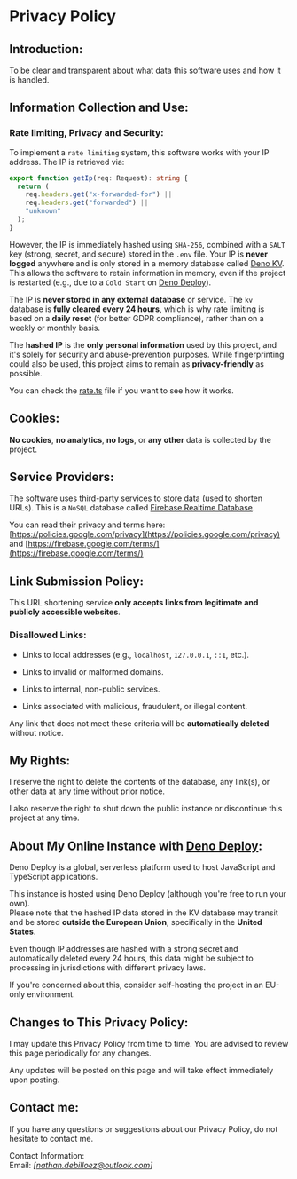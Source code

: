 # Privacy Policy  

## Introduction:  
To be clear and transparent about what data this software uses and how it is handled.

## Information Collection and Use: 
### Rate limiting, Privacy and Security:

To implement a `rate limiting` system, this software works with your IP address. The IP is retrieved via:

```ts
export function getIp(req: Request): string {
  return (
    req.headers.get("x-forwarded-for") ||
    req.headers.get("forwarded") ||
    "unknown"
  );
}
```

However, the IP is immediately hashed using `SHA-256`, combined with a `SALT` key (strong, secret, and secure) stored in the `.env` file. Your IP is **never logged** anywhere and is only stored in a memory database called [Deno KV](https://docs.deno.com/api/deno/~/Deno.Kv). This allows the software to retain information in memory, even if the project is restarted (e.g., due to a `Cold Start` on [Deno Deploy](https://deno.com/deploy)).

The IP is **never stored in any external database** or service. The `kv` database is **fully cleared every 24 hours**, which is why rate limiting is based on a **daily reset** (for better GDPR compliance), rather than on a weekly or monthly basis.

The **hashed IP** is the **only personal information** used by this project, and it's solely for security and abuse-prevention purposes. While fingerprinting could also be used, this project aims to remain as **privacy-friendly** as possible.

You can check the [rate.ts](utilities/rate.ts) file if you want to see how it works.

## Cookies: 
**No cookies**, **no analytics**, **no logs**, or **any other** data is collected by the project.

## Service Providers:  
The software uses third-party services to store data (used to shorten URLs). This is a `NoSQL` database called [Firebase Realtime Database](https://firebase.google.com/products/realtime-database).

You can read their privacy and terms here: [https://policies.google.com/privacy](https://policies.google.com/privacy) and [https://firebase.google.com/terms/](https://firebase.google.com/terms/)

## Link Submission Policy:

This URL shortening service **only accepts links from legitimate and publicly accessible websites**.

### Disallowed Links:

- Links to local addresses (e.g., `localhost`, `127.0.0.1`, `::1`, etc.).

- Links to invalid or malformed domains.

- Links to internal, non-public services.

- Links associated with malicious, fraudulent, or illegal content.

Any link that does not meet these criteria will be **automatically deleted** without notice.

## My Rights: 
I reserve the right to delete the contents of the database, any link(s), or other data at any time without prior notice.

I also reserve the right to shut down the public instance or discontinue this project at any time.

## About My Online Instance with [Deno Deploy](https://deno.com/deploy):

Deno Deploy is a global, serverless platform used to host JavaScript and TypeScript applications.

This instance is hosted using Deno Deploy (although you're free to run your own).  
Please note that the hashed IP data stored in the KV database may transit and be stored **outside the European Union**, specifically in the **United States**.

Even though IP addresses are hashed with a strong secret and automatically deleted every 24 hours, this data might be subject to processing in jurisdictions with different privacy laws.

If you're concerned about this, consider self-hosting the project in an EU-only environment.

## Changes to This Privacy Policy:  
I may update this Privacy Policy from time to time. You are advised to review this page periodically for any changes.

Any updates will be posted on this page and will take effect immediately upon posting.

## Contact me:  
If you have any questions or suggestions about our Privacy Policy, do not hesitate to contact me.

Contact Information:  
Email: *[nathan.debilloez@outlook.com]*  
